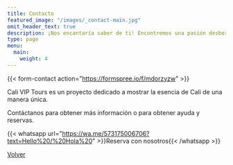 ```yaml
---
title: Contacto
featured_image: "/images/_contact-main.jpg"
omit_header_text: true
description: ¡Nos encantaría saber de ti! Encontremos una pasión desbordante por descubrir los tesoros de nuestra ciudad. Si deseas explorar Cali, o enviarnos un mensaje contáctanos.
type: page
menu:
  main:
    weight: 4
---
```


{{< form-contact action="https://formspree.io/f/mdorzyzw"  >}}

Cali VIP Tours es un proyecto dedicado a mostrar la esencia de Cali de una manera única.

Contáctanos para obtener más información o para obtener ayuda y reservas.

{{< whatsapp url="https://wa.me/573175006706?text=Hello%20/%20Hola%20" >}}Reserva con nosotros{{< /whatsapp >}}

[Volver](javascript:history.go(-1))